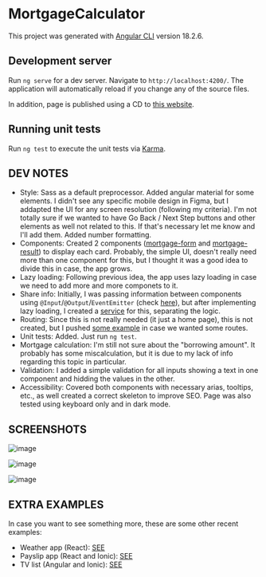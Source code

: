 # MortgageCalculator

This project was generated with [Angular CLI](https://github.com/angular/angular-cli) version 18.2.6.

## Development server

Run `ng serve` for a dev server. Navigate to `http://localhost:4200/`. The application will automatically reload if you change any of the source files.

In addition, page is published using a CD to [this website](https://main--dani-mortgage-calculator.netlify.app).

## Running unit tests

Run `ng test` to execute the unit tests via [Karma](https://karma-runner.github.io).

## DEV NOTES

- Style: Sass as a default preprocessor. Added angular material for some elements. I didn't see any specific mobile design in Figma, but I addapted the UI for any screen resolution (following my criteria).
  I'm not totally sure if we wanted to have Go Back / Next Step buttons and other elements as well not related to this. If that's necessary let me know and I'll add them.
  Added number formatting.
- Components: Created 2 components ([mortgage-form](https://github.com/erperejildo/mortgage-calculator/tree/main/src/app/mortgage-form) and [mortgage-result](https://github.com/erperejildo/mortgage-calculator/tree/main/src/app/mortgage-result)) to display each card. Probably, the simple UI, doesn't really need more than one component for this, but I thought it was a good idea to divide this in case, the app grows.
- Lazy loading: Following previous idea, the app uses lazy loading in case we need to add more and more componets to it.
- Share info: Initially, I was passing information between components using `@Input`/`@Output`/`EventEmitter` (check [here](https://github.com/erperejildo/mortgage-calculator/commit/0e1ebb5863815a97046bf3d07efeebf458790f2f)), but after implementing lazy loading, I created a [service](https://github.com/erperejildo/mortgage-calculator/blob/main/src/app/services/mortgage.service.ts) for this, separating the logic.
- Routing: Since this is not really needed (it just a home page), this is not created, but I pushed [some example](https://github.com/erperejildo/mortgage-calculator/commit/632c8c8bc903b93b9c6b04cd709bd6186b8b54af) in case we wanted some routes.
- Unit tests: Added. Just run `ng test`.
- Mortgage calculation: I'm still not sure about the "borrowing amount". It probably has some miscalculation, but it is due to my lack of info regarding this topic in particular.
- Validation: I added a simple validation for all inputs showing a text in one component and hidding the values in the other.
- Accessibility: Covered both components with necessary arias, tooltips, etc., as well created a correct skeleton to improve SEO. Page was also tested using keyboard only and in dark mode.

## SCREENSHOTS

![image](https://github.com/user-attachments/assets/e270d508-f5d7-4289-8dbd-86873f8382ec)

![image](https://github.com/user-attachments/assets/a1a29595-e3da-4daa-a023-4c8904218b44)

![image](https://github.com/user-attachments/assets/a9f7524f-95c4-4fb7-9e32-a4a4799d4d03)

## EXTRA EXAMPLES

In case you want to see something more, these are some other recent examples:

- Weather app (React): [SEE](https://github.com/erperejildo/weather-app)
- Payslip app (React and Ionic): [SEE](https://github.com/erperejildo/myPayslips)
- TV list (Angular and Ionic): [SEE](https://github.com/erperejildo/tv-maze)
